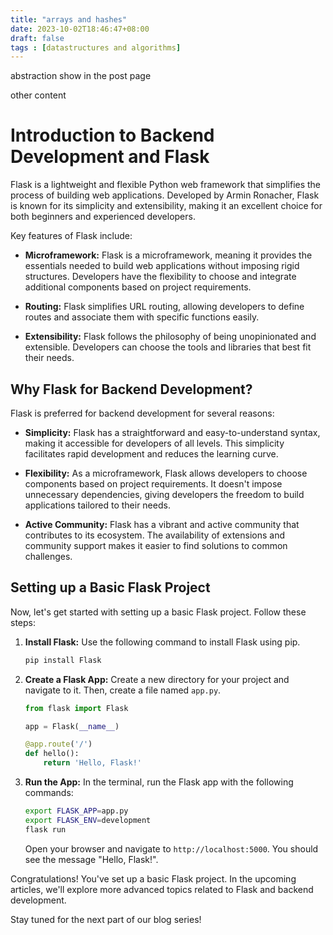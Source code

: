 ```yaml
---
title: "arrays and hashes"
date: 2023-10-02T18:46:47+08:00
draft: false
tags : [datastructures and algorithms]
---
```

abstraction show in the post page
<!--more-->
other content


# Introduction to Backend Development and Flask



Flask is a lightweight and flexible Python web framework that simplifies the process of building web applications. Developed by Armin Ronacher, Flask is known for its simplicity and extensibility, making it an excellent choice for both beginners and experienced developers.

Key features of Flask include:

- **Microframework:** Flask is a microframework, meaning it provides the essentials needed to build web applications without imposing rigid structures. Developers have the flexibility to choose and integrate additional components based on project requirements.

- **Routing:** Flask simplifies URL routing, allowing developers to define routes and associate them with specific functions easily.

- **Extensibility:** Flask follows the philosophy of being unopinionated and extensible. Developers can choose the tools and libraries that best fit their needs.

## Why Flask for Backend Development?

Flask is preferred for backend development for several reasons:

- **Simplicity:** Flask has a straightforward and easy-to-understand syntax, making it accessible for developers of all levels. This simplicity facilitates rapid development and reduces the learning curve.

- **Flexibility:** As a microframework, Flask allows developers to choose components based on project requirements. It doesn't impose unnecessary dependencies, giving developers the freedom to build applications tailored to their needs.

- **Active Community:** Flask has a vibrant and active community that contributes to its ecosystem. The availability of extensions and community support makes it easier to find solutions to common challenges.

## Setting up a Basic Flask Project

Now, let's get started with setting up a basic Flask project. Follow these steps:

1. **Install Flask:** Use the following command to install Flask using pip.

    ```bash
    pip install Flask
    ```

2. **Create a Flask App:** Create a new directory for your project and navigate to it. Then, create a file named `app.py`.

    ```python
    from flask import Flask

    app = Flask(__name__)

    @app.route('/')
    def hello():
        return 'Hello, Flask!'
    ```

3. **Run the App:** In the terminal, run the Flask app with the following commands:

    ```bash
    export FLASK_APP=app.py
    export FLASK_ENV=development
    flask run
    ```

    Open your browser and navigate to `http://localhost:5000`. You should see the message "Hello, Flask!".

Congratulations! You've set up a basic Flask project. In the upcoming articles, we'll explore more advanced topics related to Flask and backend development.

Stay tuned for the next part of our blog series!
